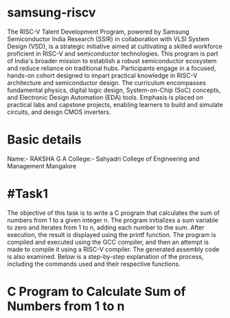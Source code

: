 # samsung-riscv
The RISC-V Talent Development Program, powered by Samsung Semiconductor India Research (SSIR) in collaboration with VLSI System Design (VSD), is a strategic initiative aimed at cultivating a skilled workforce proficient in RISC-V and semiconductor technologies. This program is part of India's broader mission to establish a robust semiconductor ecosystem and reduce reliance on traditional hubs.
 Participants engage in a focused, hands-on cohort designed to impart practical knowledge in RISC-V architecture and semiconductor design. The curriculum encompasses fundamental physics, digital logic design, System-on-Chip (SoC) concepts, and Electronic Design Automation (EDA) tools. Emphasis is placed on practical labs and capstone projects, enabling learners to build and simulate circuits, and design CMOS inverters.

# Basic details 
Name:- RAKSHA G A 
College:- Sahyadri College of Engineering and Management Mangalore 

# #Task1
The objective of this task is to write a C program that calculates the sum of numbers from 1 to a given integer n. The program initializes a sum variable to zero and iterates from 1 to n, adding each number to the sum. After execution, the result is displayed using the printf function. The program is compiled and executed using the GCC compiler, and then an attempt is made to compile it using a RISC-V compiler. The generated assembly code is also examined. Below is a step-by-step explanation of the process, including the commands used and their respective functions.
# C Program to Calculate Sum of Numbers from 1 to n

 


 
